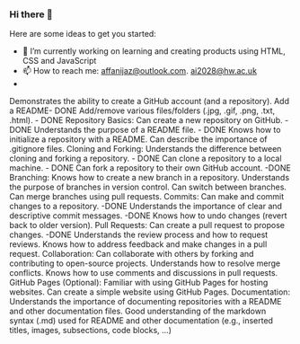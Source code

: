 ### Hi there 👋

Here are some ideas to get you started:

- 🔭 I’m currently working on learning and creating products using HTML, CSS and JavaScript
- 📫 How to reach me: affanijaz@outlook.com. ai2028@hw.ac.uk
- 
Demonstrates the ability to create a GitHub account (and a repository).
Add a README- DONE
Add/remove various files/folders (.jpg, .gif, .png, .txt, .html). - DONE
Repository Basics:
Can create a new repository on GitHub. -DONE
Understands the purpose of a README file. - DONE
Knows how to initialize a repository with a README.
Can describe the importance of .gitignore files.
Cloning and Forking:
Understands the difference between cloning and forking a repository. - DONE
Can clone a repository to a local machine. - DONE
Can fork a repository to their own GitHub account. -DONE
Branching:
Knows how to create a new branch in a repository.
Understands the purpose of branches in version control.
Can switch between branches.
Can merge branches using pull requests.
Commits:
Can make and commit changes to a repository. -DONE
Understands the importance of clear and descriptive commit messages. -DONE
Knows how to undo changes (revert back to older version).
Pull Requests:
Can create a pull request to propose changes. -DONE
Understands the review process and how to request reviews.
Knows how to address feedback and make changes in a pull request.
Collaboration:
Can collaborate with others by forking and contributing to open-source projects.
Understands how to resolve merge conflicts.
Knows how to use comments and discussions in pull requests.
GitHub Pages (Optional):
Familiar with using GitHub Pages for hosting websites.
Can create a simple website using GitHub Pages.
Documentation:
Understands the importance of documenting repositories with a README and other documentation files.
Good understanding of the markdown syntax (.md) used for README and other documentation (e.g., inserted titles, images, subsections, code blocks, …)
